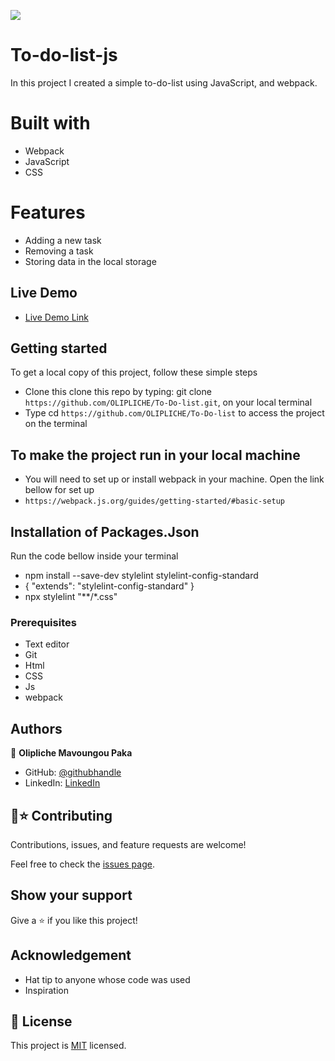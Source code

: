 ![](https://img.shields.io/badge/Microverse-blueviolet)

# To-do-list-js
In this project I created a simple to-do-list using JavaScript, and webpack.

# Built with
- Webpack
- JavaScript
- CSS

# Features
- Adding a new task
- Removing a task
- Storing data in the local storage



## Live Demo
- [Live Demo Link](https://olipliche.github.io/To-Do-list/)

## Getting started
To get a local copy of this project, follow these simple steps
- Clone this clone this repo by typing: git clone `https://github.com/OLIPLICHE/To-Do-list.git`, on your local terminal
- Type cd `https://github.com/OLIPLICHE/To-Do-list` to access the project on the terminal

## To make the project run in your local machine
- You will need to set up or install webpack in your machine. Open the link bellow for set up
- `https://webpack.js.org/guides/getting-started/#basic-setup`

## Installation of Packages.Json
 Run the code bellow inside your terminal
- npm install --save-dev stylelint stylelint-config-standard
- {
  "extends": "stylelint-config-standard"
}
- npx stylelint "**/*.css"


### Prerequisites
- Text editor
- Git
- Html
- CSS
- Js
- webpack

## Authors
👤 **Olipliche Mavoungou Paka**
- GitHub: [@githubhandle](https://github.com/OLIPLICHE)
- LinkedIn: [LinkedIn](https://www.linkedin.com/in/olipliche-paka-mavoungou/)

## 🤝⭐️ Contributing

Contributions, issues, and feature requests are welcome!

Feel free to check the [issues page](https://github.com/OLIPLICHE/To-Do-list/issues).

## Show your support

Give a ⭐️ if you like this project!

## Acknowledgement
- Hat tip to anyone whose code was used
- Inspiration
## 📝 License

This project is [MIT](./MIT.md) licensed.